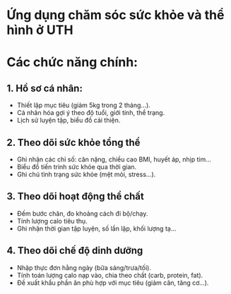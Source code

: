 # Ứng dụng chăm sóc sức khỏe và thể hình ở UTH

# Các chức năng chính:

## 1. Hồ sơ cá nhân: 
- Thiết lập mục tiêu (giảm 5kg trong 2 tháng...).
- Cá nhân hóa gợi ý theo độ tuổi, giới tính, thể trạng.
- Lịch sử luyện tập, biểu đồ cải thiện.

## 2. Theo dõi sức khỏe tổng thể
- Ghi nhận các chỉ số: cân nặng, chiều cao BMI, huyết áp, nhịp tim...
- Biểu đồ tiến trình sức khỏe qua thời gian.
- Ghi chú tình trạng sức khỏe (mệt mỏi, stress...).

## 3. Theo dõi hoạt động thể chất
- Đếm bước chân, đo khoảng cách đi bộ/chạy.
- Tính lượng calo tiêu thụ.
- Ghi nhận thời gian tập luyện, số lần lặp, khối lượng tạ...
<!-- - Đồng bộ với thiết bị đeo (smartwatch, smartband...). -->

## 4. Theo dõi chế độ dinh dưỡng
- Nhập thực đơn hằng ngày (bữa sáng/trưa/tối).
- Tính toán lượng calo nạp vào, chia theo chất (carb, protein, fat).
- Đề xuất khẩu phần ăn phù hợp với mục tiêu (giảm cân, tăng cơ...).



